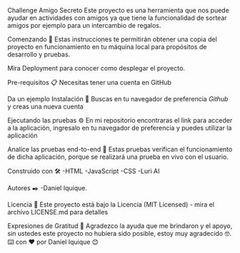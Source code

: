 Challenge Amigo Secreto
Este proyecto es una herramienta que nos puede ayudar en actividades con amigos ya que tiene la funcionalidad de sortear amigos por ejemplo para un intercambio de regalos.

Comenzando 🚀
Estas instrucciones te permitirán obtener una copia del proyecto en funcionamiento en tu máquina local para propósitos de desarrollo y pruebas.

Mira Deployment para conocer como desplegar el proyecto.

Pre-requisitos 📋
Necesitas tener una cuenta en GitHub

Da un ejemplo
Instalación 🔧
Buscas en tu navegador de preferencia *Github* y creas una nueva cuenta

Ejecutando las pruebas ⚙️
En mi repositorio encontraras el link para acceder a la aplicación, ingresalo en tu navegador de preferencia y puedes utilizar la aplicación

Analice las pruebas end-to-end 🔩
Estas pruebas verifican el funcionamiento de dicha aplicación, porque se realizará una prueba en vivo con el usuario.

Construido con 🛠️
-HTML
-JavaScript
-CSS
-Luri AI

Autores ✒️
-Daniel Iquique.

Licencia 📄
Este proyecto está bajo la Licencia (MIT Licensed) - mira el archivo LICENSE.md para detalles

Expresiones de Gratitud 🎁
Agradezco la ayuda que me brindaron y el apoyo, sin ustedes este proyecto no hubiera sido posible, estoy muy agradecido 🤓.
⌨️ con ❤️ por Daniel Iquique 😊
